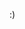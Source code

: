:)
                                                                                                                                                         
<!---
isaacguisset/isaacguisset is a ✨ special ✨ repository because its `README.md` (this file) appears on your GitHub profile.
You can click the Preview link to take a look at your changes.
--->
